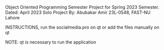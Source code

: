 Object Oriented Programming Semester Project for Spring 2023 Semester.
Dated: April 2023
Solo Project By: Abubakar Amir
23L-0548, FAST-NU Lahore


INSTRUCTIONS, 
run the socialmedia.pro on qt or add the files manually on qt

NOTE: qt is necessary to run the application

